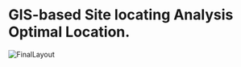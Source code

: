 # GIS-based Site locating Analysis Optimal Location.
![FinalLayout](https://github.com/user-attachments/assets/7a1c1617-2c7a-42c2-a38c-e6a3304d7070)
